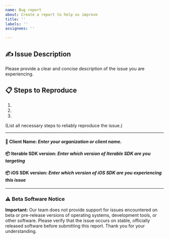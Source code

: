 ```yaml
---
name: Bug report
about: Create a report to help us improve
title: ''
labels: ''
assignees: ''

---
```


## ✍️ Issue Description

Please provide a clear and concise description of the issue you are experiencing.

## 📋 Steps to Reproduce
1.  
2.  
3.  
(List all necessary steps to reliably reproduce the issue.)

---

#### 👤 Client Name: _Enter your organization or client name._
#### 📦 Iterable SDK version: _Enter which version of Iterable SDK are you targeting_
#### 📦 iOS SDK version: _Enter which version of iOS SDK are you experiencing this issue_ 


---




### ⚠️ Beta Software Notice

**Important:** Our team does not provide support for issues encountered on beta or pre-release versions of operating systems, development tools, or other software. Please verify that the issue occurs on stable, officially released software before submitting this report. Thank you for your understanding. 